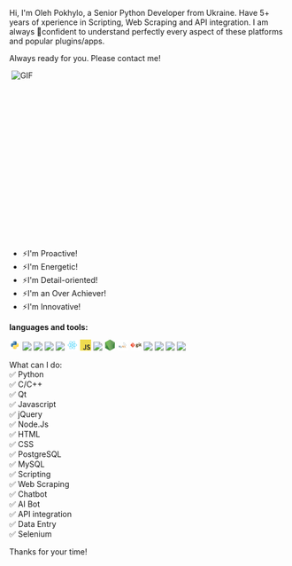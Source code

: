 Hi, I'm Oleh Pokhylo, a Senior Python Developer from Ukraine. 
Have 5+ years of xperience in Scripting, Web Scraping and API integration.
I am always 💪confident to understand perfectly every aspect of these platforms and popular plugins/apps.

Always ready for you. Please contact me!

  <img align="right" alt="GIF" src="https://github.com/abhisheknaiidu/abhisheknaiidu/blob/master/code.gif?raw=true" width="500" height="320" />
  
- ⚡I'm Proactive!
- ⚡I'm Energetic!
- ⚡I'm Detail-oriented!
- ⚡I'm an Over Achiever!
- ⚡I'm Innovative!

**languages and tools:**  

<code><img height="20" src="https://raw.githubusercontent.com/github/explore/80688e429a7d4ef2fca1e82350fe8e3517d3494d/topics/python/python.png"></code>
<code><img height="20" src="https://www.google.com/url?sa=i&url=https%3A%2F%2Fwww.pngegg.com%2Fen%2Fpng-byoxw&psig=AOvVaw07YX_gTCi25tzmBcGSfLi9&ust=1702681193047000&source=images&cd=vfe&ved=0CBIQjRxqFwoTCMivqtvAj4MDFQAAAAAdAAAAABAE"></code>
<code><img height="20" src="https://upload.wikimedia.org/wikipedia/commons/thumb/a/a0/Qt_small.svg/2560px-Qt_small.svg.png"></code>
<code><img height="20" src="https://cdn.freebiesupply.com/logos/large/2x/perl-programming-language-logo-png-transparent.png"></code>
<code><img height="20" src="https://plugins.jetbrains.com/files/13691/387441/icon/pluginIcon.png"></code>
<code><img height="20" src="https://raw.githubusercontent.com/github/explore/80688e429a7d4ef2fca1e82350fe8e3517d3494d/topics/react/react.png"></code>
<code><img height="20" src="https://raw.githubusercontent.com/github/explore/80688e429a7d4ef2fca1e82350fe8e3517d3494d/topics/javascript/javascript.png"></code>
<code><img height="20" src="https://static-00.iconduck.com/assets.00/jquery-icon-2018x2048-nrk2gcih.png"></code>
<code><img height="20" src="https://raw.githubusercontent.com/github/explore/80688e429a7d4ef2fca1e82350fe8e3517d3494d/topics/nodejs/nodejs.png"></code>
<code><img height="20" src="https://raw.githubusercontent.com/github/explore/80688e429a7d4ef2fca1e82350fe8e3517d3494d/topics/mysql/mysql.png"></code>
<code><img height="20" src="https://raw.githubusercontent.com/github/explore/80688e429a7d4ef2fca1e82350fe8e3517d3494d/topics/git/git.png"></code>
<code><img height="20" src="https://static-00.iconduck.com/assets.00/bitbucket-icon-2048x2048-5a4hz8hr.png"></code>
<code><img height="20" src="https://cdn.iconscout.com/icon/free/png-256/free-asana-226537.png"></code>
<code><img height="20" src="https://cdn.iconscout.com/icon/free/png-256/free-jira-282222.png?f=webp"></code>
<code><img height="20" src="https://cdn.iconscout.com/icon/free/png-256/free-zoho-282840.png"></code>

What can I do: <br>
✅ Python<br>
✅ C/C++<br>
✅ Qt<br>
✅ Javascript<br>
✅ jQuery<br>
✅ Node.Js<br>
✅ HTML<br>
✅ CSS<br>
✅ PostgreSQL<br>
✅ MySQL<br>
✅ Scripting<br>
✅ Web Scraping<br>
✅ Chatbot<br>
✅ AI Bot<br>
✅ API integration<br>
✅ Data Entry<br>
✅ Selenium<br>

Thanks for your time!
